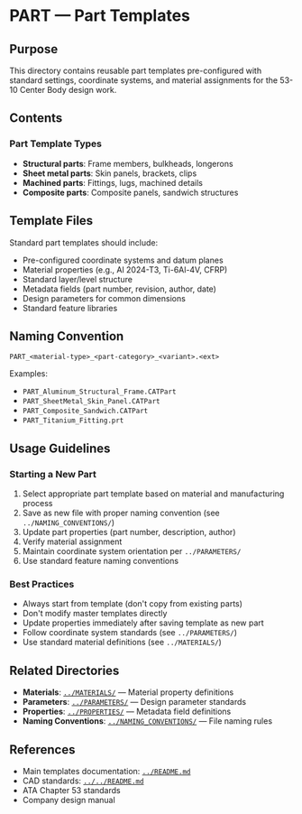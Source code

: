 # PART — Part Templates

## Purpose

This directory contains reusable part templates pre-configured with standard settings, coordinate systems, and material assignments for the 53-10 Center Body design work.

## Contents

### Part Template Types
- **Structural parts**: Frame members, bulkheads, longerons
- **Sheet metal parts**: Skin panels, brackets, clips
- **Machined parts**: Fittings, lugs, machined details
- **Composite parts**: Composite panels, sandwich structures

## Template Files

Standard part templates should include:
- Pre-configured coordinate systems and datum planes
- Material properties (e.g., Al 2024-T3, Ti-6Al-4V, CFRP)
- Standard layer/level structure
- Metadata fields (part number, revision, author, date)
- Design parameters for common dimensions
- Standard feature libraries

## Naming Convention

```
PART_<material-type>_<part-category>_<variant>.<ext>
```

Examples:
- `PART_Aluminum_Structural_Frame.CATPart`
- `PART_SheetMetal_Skin_Panel.CATPart`
- `PART_Composite_Sandwich.CATPart`
- `PART_Titanium_Fitting.prt`

## Usage Guidelines

### Starting a New Part
1. Select appropriate part template based on material and manufacturing process
2. Save as new file with proper naming convention (see `../NAMING_CONVENTIONS/`)
3. Update part properties (part number, description, author)
4. Verify material assignment
5. Maintain coordinate system orientation per `../PARAMETERS/`
6. Use standard feature naming conventions

### Best Practices
- Always start from template (don't copy from existing parts)
- Don't modify master templates directly
- Update properties immediately after saving template as new part
- Follow coordinate system standards (see `../PARAMETERS/`)
- Use standard material definitions (see `../MATERIALS/`)

## Related Directories

- **Materials**: [`../MATERIALS/`](../MATERIALS/) — Material property definitions
- **Parameters**: [`../PARAMETERS/`](../PARAMETERS/) — Design parameter standards
- **Properties**: [`../PROPERTIES/`](../PROPERTIES/) — Metadata field definitions
- **Naming Conventions**: [`../NAMING_CONVENTIONS/`](../NAMING_CONVENTIONS/) — File naming rules

## References

- Main templates documentation: [`../README.md`](../README.md)
- CAD standards: [`../../README.md`](../../README.md)
- ATA Chapter 53 standards
- Company design manual
